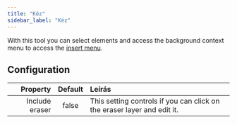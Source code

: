 ```yaml
---
title: "Kéz"
sidebar_label: "Kéz"
---
```



With this tool you can select elements and access the background context menu to access the [insert menu](../insert).

## Configuration

|       Property | Default | Leírás                                                                  |
| --------------:|:-------:|:----------------------------------------------------------------------- |
| Include eraser |  false  | This setting controls if you can click on the eraser layer and edit it. |
